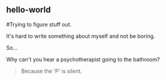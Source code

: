 ## hello-world
#Trying to figure stuff out.

It's hard to write something about myself and not be boring.

So... 

Why can't you hear a psychotherapist going to the bathroom?
>Because the 'P' is silent.
